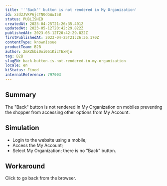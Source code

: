 ```yaml
---
title: '''Back'' button is not rendered in My Organization'
id: xzd2JVKP6jcTN0dGWwISB
status: PUBLISHED
createdAt: 2023-04-25T21:26:35.401Z
updatedAt: 2023-05-12T20:42:29.822Z
publishedAt: 2023-05-12T20:42:29.822Z
firstPublishedAt: 2023-04-25T21:26:36.170Z
contentType: knownIssue
productTeam: B2B
author: 2mXZkbi0oi061KicTExNjo
tag: B2B
slugEN: back-button-is-not-rendered-in-my-organization
locale: en
kiStatus: Fixed
internalReference: 797003
---
```


## Summary


The "Back" button is not rendered in My Organization on mobiles preventing the shopper from accessing other options from My Account.


##

## Simulation



- Login to the website using a mobile;
- Access the My Account;
- Select My Organization; there is no "Back" button.


##

## Workaround


Click to go back from the browser.




